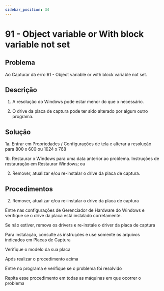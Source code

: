 ```yaml
---
sidebar_position: 34
---
```


# 91 - Object variable or With block variable not set

## Problema

Ao Capturar dá erro 91 - Object variable or with block variable
not set.

## Descrição

1. A resolução do Windows pode estar menor do que o necessário.

2. O drive da placa de captura pode ter sido alterado por algum
outro programa.

## Solução

1a. Entrar em Propriedades / Configurações de tela e alterar a
resolução para 800 x 600 ou 1024 x 768

1b. Restaurar o Windows para uma data anterior ao problema.
Instruções de restauração em Restaurar Windows; ou

2. Remover, atualizar e/ou re-instalar o drive da placa de
captura.

## Procedimentos

2. Remover, atualizar e/ou re-instalar o drive da placa de
captura

Entre nas configurações de Gerenciador de Hardware do Windows e
verifique se o drive da placa está instalado corretamente.

Se não estiver, remova os drivers e re-instale o driver da placa
de captura

Para instalação, consulte as instruções e use somente os
arquivos indicados em Placas de Captura

Verifique o modelo da sua placa

Após realizar o procedimento acima

Entre no programa e verifique se o problema foi resolvido

Repita esse procedimento em todas as máquinas em que ocorrer o
problema